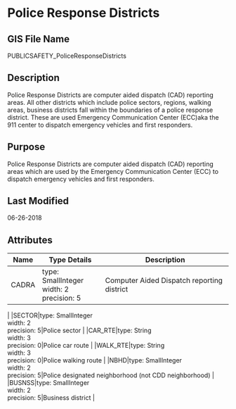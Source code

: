 # Police Response Districts
## GIS File Name
PUBLICSAFETY_PoliceResponseDistricts
## Description
<DIV STYLE="text-align:Left;"><DIV><DIV><P><SPAN>Police Response Districts are computer aided dispatch (CAD) reporting areas. All other districts which include police sectors, regions, walking areas, business districts fall within the boundaries of a police response district. These are used Emergency Communication Center (ECC)aka the 911 center to dispatch emergency vehicles and first responders. </SPAN></P></DIV></DIV></DIV>

## Purpose
Police Response Districts are computer aided dispatch (CAD) reporting areas which are used by the Emergency Communication Center (ECC) to dispatch emergency vehicles and first responders. 
## Last Modified
06-26-2018
## Attributes
|Name|Type Details|Description|
|----|------------|-----------|
|CADRA|type: SmallInteger<br/>width: 2<br/>precision: 5|Computer Aided Dispatch reporting district
|
|SECTOR|type: SmallInteger<br/>width: 2<br/>precision: 5|Police sector
|
|CAR_RTE|type: String<br/>width: 3<br/>precision: 0|Police car route
|
|WALK_RTE|type: String<br/>width: 3<br/>precision: 0|Police walking route
|
|NBHD|type: SmallInteger<br/>width: 2<br/>precision: 5|Police designated neighborhood (not CDD neighborhood)
|
|BUSNSS|type: SmallInteger<br/>width: 2<br/>precision: 5|Business district
|
